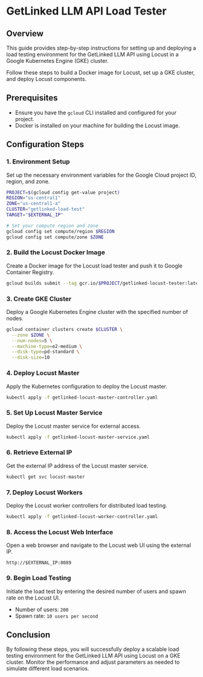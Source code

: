 # GetLinked LLM API Load Tester

## Overview
This guide provides step-by-step instructions for setting up and deploying a load testing environment for the GetLinked LLM API using Locust in a Google Kubernetes Engine (GKE) cluster. 

Follow these steps to build a Docker image for Locust, set up a GKE cluster, and deploy Locust components.

## Prerequisites
- Ensure you have the `gcloud` CLI installed and configured for your project.
- Docker is installed on your machine for building the Locust image.

## Configuration Steps

### 1. Environment Setup
Set up the necessary environment variables for the Google Cloud project ID, region, and zone.

```bash
PROJECT=$(gcloud config get-value project)
REGION="us-central1"
ZONE="us-central1-a"
CLUSTER="getlinked-load-test"
TARGET="$EXTERNAL_IP"

# Set your compute region and zone
gcloud config set compute/region $REGION
gcloud config set compute/zone $ZONE
```

### 2. Build the Locust Docker Image
Create a Docker image for the Locust load tester and push it to Google Container Registry.

```bash
gcloud builds submit --tag gcr.io/$PROJECT/getlinked-locust-tester:latest docker/.
```

### 3. Create GKE Cluster
Deploy a Google Kubernetes Engine cluster with the specified number of nodes.

```bash
gcloud container clusters create $CLUSTER \
  --zone $ZONE \
  --num-nodes=5 \
  --machine-type=e2-medium \
  --disk-type=pd-standard \
  --disk-size=10
```

### 4. Deploy Locust Master
Apply the Kubernetes configuration to deploy the Locust master.

```bash
kubectl apply -f getlinked-locust-master-controller.yaml
```

### 5. Set Up Locust Master Service
Deploy the Locust master service for external access.

```bash
kubectl apply -f getlinked-locust-master-service.yaml
```

### 6. Retrieve External IP
Get the external IP address of the Locust master service.

```bash
kubectl get svc locust-master
```

### 7. Deploy Locust Workers
Deploy the Locust worker controllers for distributed load testing.

```bash
kubectl apply -f getlinked-locust-worker-controller.yaml
```

### 8. Access the Locust Web Interface
Open a web browser and navigate to the Locust web UI using the external IP.

```
http://$EXTERNAL_IP:8089
```

### 9. Begin Load Testing
Initiate the load test by entering the desired number of users and spawn rate on the Locust UI.

- Number of users: `200`
- Spawn rate: `10 users per second`

## Conclusion
By following these steps, you will successfully deploy a scalable load testing environment for the GetLinked LLM API using Locust on a GKE cluster. Monitor the performance and adjust parameters as needed to simulate different load scenarios.